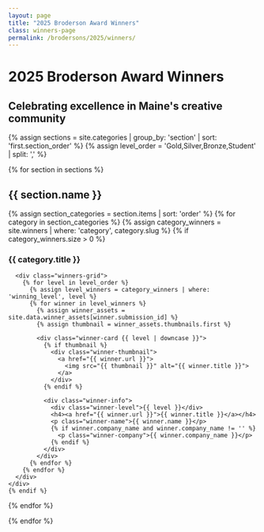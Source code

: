 ```yaml
---
layout: page
title: "2025 Broderson Award Winners"
class: winners-page
permalink: /brodersons/2025/winners/
---
```


<div class="brodersons-stripes"></div>

<div class="header-content">
  <h1><span class="highlight">2025 Broderson Award Winners</span></h1>
  <h2>Celebrating excellence in Maine's creative community</h2>
</div>

{% assign sections = site.categories | group_by: 'section' | sort: 'first.section_order' %}
{% assign level_order = 'Gold,Silver,Bronze,Student' | split: ',' %}

{% for section in sections %}
<div class="winners-section">
  <h2>{{ section.name }}</h2>
  
  {% assign section_categories = section.items | sort: 'order' %}
  {% for category in section_categories %}
    {% assign category_winners = site.winners | where: 'category', category.slug %}
    {% if category_winners.size > 0 %}
    <div class="category-group">
      <h3>{{ category.title }}</h3>
      
      <div class="winners-grid">
        {% for level in level_order %}
          {% assign level_winners = category_winners | where: 'winning_level', level %}
          {% for winner in level_winners %}
            {% assign winner_assets = site.data.winner_assets[winner.submission_id] %}
            {% assign thumbnail = winner_assets.thumbnails.first %}
            
            <div class="winner-card {{ level | downcase }}">
              {% if thumbnail %}
                <div class="winner-thumbnail">
                  <a href="{{ winner.url }}">
                    <img src="{{ thumbnail }}" alt="{{ winner.title }}">
                  </a>
                </div>
              {% endif %}
              
              <div class="winner-info">
                <div class="winner-level">{{ level }}</div>
                <h4><a href="{{ winner.url }}">{{ winner.title }}</a></h4>
                <p class="winner-name">{{ winner.name }}</p>
                {% if winner.company_name and winner.company_name != '' %}
                  <p class="winner-company">{{ winner.company_name }}</p>
                {% endif %}
              </div>
            </div>
          {% endfor %}
        {% endfor %}
      </div>
    </div>
    {% endif %}
  {% endfor %}
</div>
{% endfor %}